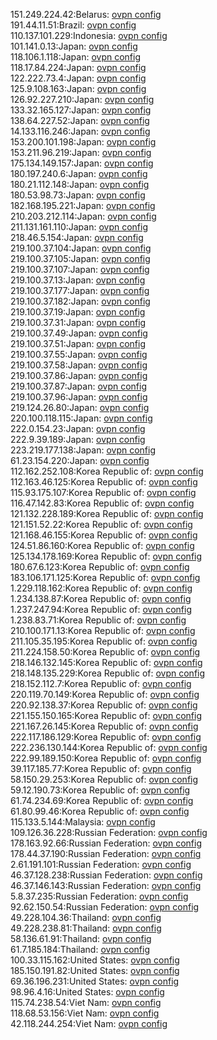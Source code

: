 151.249.224.42:Belarus: [ovpn config](vpn/151_249_224_42.ovpn)  
191.44.11.51:Brazil: [ovpn config](vpn/191_44_11_51.ovpn)  
110.137.101.229:Indonesia: [ovpn config](vpn/110_137_101_229.ovpn)  
101.141.0.13:Japan: [ovpn config](vpn/101_141_0_13.ovpn)  
118.106.1.118:Japan: [ovpn config](vpn/118_106_1_118.ovpn)  
118.17.84.224:Japan: [ovpn config](vpn/118_17_84_224.ovpn)  
122.222.73.4:Japan: [ovpn config](vpn/122_222_73_4.ovpn)  
125.9.108.163:Japan: [ovpn config](vpn/125_9_108_163.ovpn)  
126.92.227.210:Japan: [ovpn config](vpn/126_92_227_210.ovpn)  
133.32.165.127:Japan: [ovpn config](vpn/133_32_165_127.ovpn)  
138.64.227.52:Japan: [ovpn config](vpn/138_64_227_52.ovpn)  
14.133.116.246:Japan: [ovpn config](vpn/14_133_116_246.ovpn)  
153.200.101.198:Japan: [ovpn config](vpn/153_200_101_198.ovpn)  
153.211.96.219:Japan: [ovpn config](vpn/153_211_96_219.ovpn)  
175.134.149.157:Japan: [ovpn config](vpn/175_134_149_157.ovpn)  
180.197.240.6:Japan: [ovpn config](vpn/180_197_240_6.ovpn)  
180.21.112.148:Japan: [ovpn config](vpn/180_21_112_148.ovpn)  
180.53.98.73:Japan: [ovpn config](vpn/180_53_98_73.ovpn)  
182.168.195.221:Japan: [ovpn config](vpn/182_168_195_221.ovpn)  
210.203.212.114:Japan: [ovpn config](vpn/210_203_212_114.ovpn)  
211.131.161.110:Japan: [ovpn config](vpn/211_131_161_110.ovpn)  
218.46.5.154:Japan: [ovpn config](vpn/218_46_5_154.ovpn)  
219.100.37.104:Japan: [ovpn config](vpn/219_100_37_104.ovpn)  
219.100.37.105:Japan: [ovpn config](vpn/219_100_37_105.ovpn)  
219.100.37.107:Japan: [ovpn config](vpn/219_100_37_107.ovpn)  
219.100.37.13:Japan: [ovpn config](vpn/219_100_37_13.ovpn)  
219.100.37.177:Japan: [ovpn config](vpn/219_100_37_177.ovpn)  
219.100.37.182:Japan: [ovpn config](vpn/219_100_37_182.ovpn)  
219.100.37.19:Japan: [ovpn config](vpn/219_100_37_19.ovpn)  
219.100.37.31:Japan: [ovpn config](vpn/219_100_37_31.ovpn)  
219.100.37.49:Japan: [ovpn config](vpn/219_100_37_49.ovpn)  
219.100.37.51:Japan: [ovpn config](vpn/219_100_37_51.ovpn)  
219.100.37.55:Japan: [ovpn config](vpn/219_100_37_55.ovpn)  
219.100.37.58:Japan: [ovpn config](vpn/219_100_37_58.ovpn)  
219.100.37.86:Japan: [ovpn config](vpn/219_100_37_86.ovpn)  
219.100.37.87:Japan: [ovpn config](vpn/219_100_37_87.ovpn)  
219.100.37.96:Japan: [ovpn config](vpn/219_100_37_96.ovpn)  
219.124.26.80:Japan: [ovpn config](vpn/219_124_26_80.ovpn)  
220.100.118.115:Japan: [ovpn config](vpn/220_100_118_115.ovpn)  
222.0.154.23:Japan: [ovpn config](vpn/222_0_154_23.ovpn)  
222.9.39.189:Japan: [ovpn config](vpn/222_9_39_189.ovpn)  
223.219.177.138:Japan: [ovpn config](vpn/223_219_177_138.ovpn)  
61.23.154.220:Japan: [ovpn config](vpn/61_23_154_220.ovpn)  
112.162.252.108:Korea Republic of: [ovpn config](vpn/112_162_252_108.ovpn)  
112.163.46.125:Korea Republic of: [ovpn config](vpn/112_163_46_125.ovpn)  
115.93.175.107:Korea Republic of: [ovpn config](vpn/115_93_175_107.ovpn)  
116.47.142.83:Korea Republic of: [ovpn config](vpn/116_47_142_83.ovpn)  
121.132.228.189:Korea Republic of: [ovpn config](vpn/121_132_228_189.ovpn)  
121.151.52.22:Korea Republic of: [ovpn config](vpn/121_151_52_22.ovpn)  
121.168.46.155:Korea Republic of: [ovpn config](vpn/121_168_46_155.ovpn)  
124.51.86.160:Korea Republic of: [ovpn config](vpn/124_51_86_160.ovpn)  
125.134.178.169:Korea Republic of: [ovpn config](vpn/125_134_178_169.ovpn)  
180.67.6.123:Korea Republic of: [ovpn config](vpn/180_67_6_123.ovpn)  
183.106.171.125:Korea Republic of: [ovpn config](vpn/183_106_171_125.ovpn)  
1.229.118.162:Korea Republic of: [ovpn config](vpn/1_229_118_162.ovpn)  
1.234.138.87:Korea Republic of: [ovpn config](vpn/1_234_138_87.ovpn)  
1.237.247.94:Korea Republic of: [ovpn config](vpn/1_237_247_94.ovpn)  
1.238.83.71:Korea Republic of: [ovpn config](vpn/1_238_83_71.ovpn)  
210.100.171.13:Korea Republic of: [ovpn config](vpn/210_100_171_13.ovpn)  
211.105.35.195:Korea Republic of: [ovpn config](vpn/211_105_35_195.ovpn)  
211.224.158.50:Korea Republic of: [ovpn config](vpn/211_224_158_50.ovpn)  
218.146.132.145:Korea Republic of: [ovpn config](vpn/218_146_132_145.ovpn)  
218.148.135.229:Korea Republic of: [ovpn config](vpn/218_148_135_229.ovpn)  
218.152.112.7:Korea Republic of: [ovpn config](vpn/218_152_112_7.ovpn)  
220.119.70.149:Korea Republic of: [ovpn config](vpn/220_119_70_149.ovpn)  
220.92.138.37:Korea Republic of: [ovpn config](vpn/220_92_138_37.ovpn)  
221.155.150.165:Korea Republic of: [ovpn config](vpn/221_155_150_165.ovpn)  
221.167.26.145:Korea Republic of: [ovpn config](vpn/221_167_26_145.ovpn)  
222.117.186.129:Korea Republic of: [ovpn config](vpn/222_117_186_129.ovpn)  
222.236.130.144:Korea Republic of: [ovpn config](vpn/222_236_130_144.ovpn)  
222.99.189.150:Korea Republic of: [ovpn config](vpn/222_99_189_150.ovpn)  
39.117.185.77:Korea Republic of: [ovpn config](vpn/39_117_185_77.ovpn)  
58.150.29.253:Korea Republic of: [ovpn config](vpn/58_150_29_253.ovpn)  
59.12.190.73:Korea Republic of: [ovpn config](vpn/59_12_190_73.ovpn)  
61.74.234.69:Korea Republic of: [ovpn config](vpn/61_74_234_69.ovpn)  
61.80.99.46:Korea Republic of: [ovpn config](vpn/61_80_99_46.ovpn)  
115.133.5.144:Malaysia: [ovpn config](vpn/115_133_5_144.ovpn)  
109.126.36.228:Russian Federation: [ovpn config](vpn/109_126_36_228.ovpn)  
178.163.92.66:Russian Federation: [ovpn config](vpn/178_163_92_66.ovpn)  
178.44.37.190:Russian Federation: [ovpn config](vpn/178_44_37_190.ovpn)  
2.61.191.101:Russian Federation: [ovpn config](vpn/2_61_191_101.ovpn)  
46.37.128.238:Russian Federation: [ovpn config](vpn/46_37_128_238.ovpn)  
46.37.146.143:Russian Federation: [ovpn config](vpn/46_37_146_143.ovpn)  
5.8.37.235:Russian Federation: [ovpn config](vpn/5_8_37_235.ovpn)  
92.62.150.54:Russian Federation: [ovpn config](vpn/92_62_150_54.ovpn)  
49.228.104.36:Thailand: [ovpn config](vpn/49_228_104_36.ovpn)  
49.228.238.81:Thailand: [ovpn config](vpn/49_228_238_81.ovpn)  
58.136.61.91:Thailand: [ovpn config](vpn/58_136_61_91.ovpn)  
61.7.185.184:Thailand: [ovpn config](vpn/61_7_185_184.ovpn)  
100.33.115.162:United States: [ovpn config](vpn/100_33_115_162.ovpn)  
185.150.191.82:United States: [ovpn config](vpn/185_150_191_82.ovpn)  
69.36.196.231:United States: [ovpn config](vpn/69_36_196_231.ovpn)  
98.96.4.16:United States: [ovpn config](vpn/98_96_4_16.ovpn)  
115.74.238.54:Viet Nam: [ovpn config](vpn/115_74_238_54.ovpn)  
118.68.53.156:Viet Nam: [ovpn config](vpn/118_68_53_156.ovpn)  
42.118.244.254:Viet Nam: [ovpn config](vpn/42_118_244_254.ovpn)  
